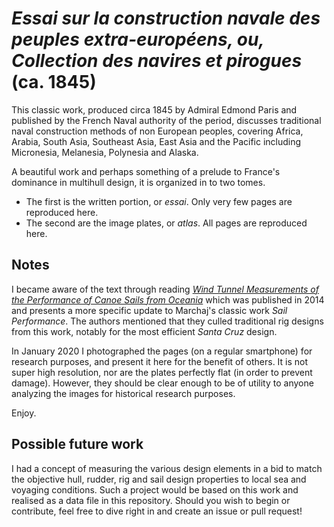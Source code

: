 # *Essai sur la construction navale des peuples extra-européens, ou, Collection des navires et pirogues* (ca. 1845)

This classic work, produced circa 1845 by Admiral Edmond Paris and published by the French Naval authority of the period, discusses traditional naval construction methods of non European peoples, covering Africa, Arabia, South Asia, Southeast Asia, East Asia and the Pacific including Micronesia, Melanesia, Polynesia and Alaska.

A beautiful work and perhaps something of a prelude to France's dominance in multihull design, it is organized in to two tomes.

 * The first is the written portion, or *essai*. Only very few pages are reproduced here.
 * The second are the image plates, or *atlas*. All pages are reproduced here.

## Notes

I became aware of the text through reading *[Wind Tunnel Measurements of the Performance of Canoe Sails from Oceania](http://www.jps.auckland.ac.nz/document/Volume_123_2014/Volume_123,_No._1/Wind_Tunnel_Measurements_of_the_Performance_of_Canoe_Sails_from_Oceania,_by_Anne_Di_Piazza,_Erik_Pearthree_and_Francois_Paille,_p_9-28/p-6)* which was published in 2014 and presents a more specific update to Marchaj's classic work *Sail Performance*. The authors mentioned that they culled traditional rig designs from this work, notably for the most efficient *Santa Cruz* design.

In January 2020 I photographed the pages (on a regular smartphone) for research purposes, and present it here for the benefit of others. It is not super high resolution, nor are the plates perfectly flat (in order to prevent damage). However, they should be clear enough to be of utility to anyone analyzing the images for historical research purposes.

Enjoy.


## Possible future work

I had a concept of measuring the various design elements in a bid to match the objective hull, rudder, rig and sail design properties to local sea and voyaging conditions. Such a project would be based on this work and realised as a data file in this repository. Should you wish to begin or contribute, feel free to dive right in and create an issue or pull request!
